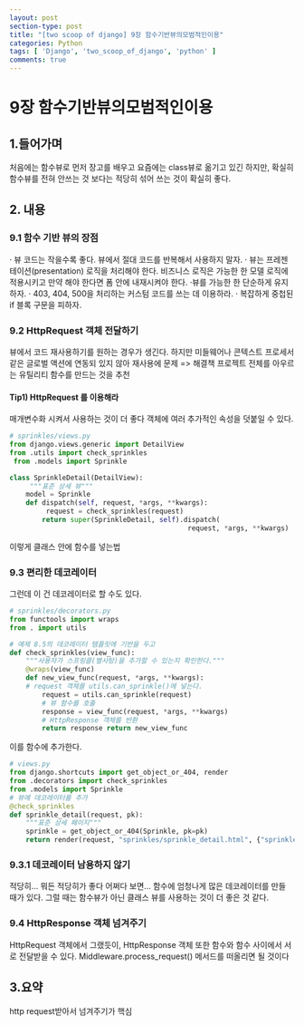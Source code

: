 ```yaml
---
layout: post
section-type: post
title: "[two scoop of django] 9장 함수기반뷰의모범적인이용"
categories: Python
tags: [ 'Django', 'two_scoop_of_django', 'python' ]
comments: true
---
```


# 9장 함수기반뷰의모범적인이용

## 1.들어가며
처음에는 함수뷰로 먼저 장고를 배우고 요즘에는 class뷰로 옮기고 있긴 하지만,
확실히 함수뷰를 전혀 안쓰는 것 보다는 적당히 섞어 쓰는 것이 확실히 좋다.


## 2. 내용
### 9.1 함수 기반 뷰의 장점

· 뷰 코드는 작을수록 좋다.
 뷰에서 절대 코드를 반복해서 사용하지 말자.
· 뷰는 프레젠테이션(presentation) 로직을 처리해야 한다. 비즈니스 로직은 가능한 한 모델 로직에 적용시키고 만약 해야 한다면 폼 안에 내재시켜야 한다.
·뷰를 가능한 한 단순하게 유지하자.
· 403, 404, 500을 처리하는 커스텀 코드를 쓰는 데 이용하라. · 복잡하게 중첩된 if 블록 구문을 피하자.

### 9.2 HttpRequest 객체 전달하기
뷰에서 코드 재사용하기를 원하는 경우가 생긴다.
하지만 미들웨어나 콘텍스트 프로세서 같은 글로벌 액션에 연동되 있지 않아 재사용에 문제
=> 해결책
프로젝트 전체를 아우르는 유틸리티 함수를 만드는 것을 추천


#### Tip1) HttpRequest 를 이용해라
매개변수화 시켜서 사용하는 것이 더 좋다
객체에 여러 추가적인 속성을 덧붙일 수 있다.

``` python
# sprinkles/views.py
from django.views.generic import DetailView
from .utils import check_sprinkles
 from .models import Sprinkle

class SprinkleDetail(DetailView):
     """표준 상세 뷰"""
    model = Sprinkle
    def dispatch(self, request, *args, **kwargs):
         request = check_sprinkles(request)
        return super(SprinkleDetail, self).dispatch(
                                            request, *args, **kwargs)
```
이렇게 클래스 안에 함수를 넣는법

### 9.3 편리한 데코레이터
그런데 이 건 데코레이터로 할 수도 있다.

``` python
# sprinkles/decorators.py
from functools import wraps
from . import utils

# 예제 8.5의 데코레이터 템플릿에 기반을 두고
def check_sprinkles(view_func):
    """사용자가 스프링클(별사탕)을 추가할 수 있는지 확인한다."""
    @wraps(view_func)
    def new_view_func(request, *args, **kwargs):
    # request 객체를 utils.can_sprinkle()에 넣는다.
        request = utils.can_sprinkle(request)
        # 뷰 함수를 호출
        response = view_func(request, *args, **kwargs)
        # HttpResponse 객체를 반환
        return response return new_view_func
```

이를 함수에 추가한다.

``` python
# views.py
from django.shortcuts import get_object_or_404, render
from .decorators import check_sprinkles
from .models import Sprinkle
# 뷰에 데코레이터를 추가
@check_sprinkles
def sprinkle_detail(request, pk):
    """표준 상세 페이지"""
    sprinkle = get_object_or_404(Sprinkle, pk=pk)
    return render(request, "sprinkles/sprinkle_detail.html", {"sprinkle": sprinkle})
```

### 9.3.1 데코레이터 남용하지 않기

적당히... 뭐든 적당히가 좋다 어쩌다 보면...
함수에 엄청나게 많은 데코레이터를 만들 때가 있다.
그럴 때는 함수뷰가 아닌 클래스 뷰를 사용하는 것이 더 좋은 것 같다.

### 9.4 HttpResponse 객체 넘겨주기

HttpRequest 객체에서 그랬듯이, HttpResponse 객체 또한 함수와 함수 사이에서 서로 전달받을 수 있다. Middleware.process_request() 메서드를 떠올리면 될 것이다


## 3.요약
http request받아서 넘겨주기가 핵심
